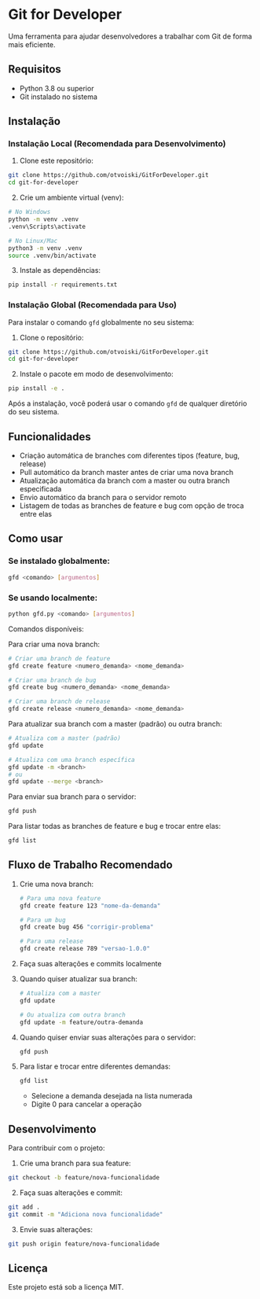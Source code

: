 # Git for Developer

Uma ferramenta para ajudar desenvolvedores a trabalhar com Git de forma mais eficiente.

## Requisitos

- Python 3.8 ou superior
- Git instalado no sistema

## Instalação

### Instalação Local (Recomendada para Desenvolvimento)

1. Clone este repositório:
```bash
git clone https://github.com/otvoiski/GitForDeveloper.git
cd git-for-developer
```

2. Crie um ambiente virtual (venv):
```bash
# No Windows
python -m venv .venv
.venv\Scripts\activate

# No Linux/Mac
python3 -m venv .venv
source .venv/bin/activate
```

3. Instale as dependências:
```bash
pip install -r requirements.txt
```

### Instalação Global (Recomendada para Uso)

Para instalar o comando `gfd` globalmente no seu sistema:

1. Clone o repositório:
```bash
git clone https://github.com/otvoiski/GitForDeveloper.git
cd git-for-developer
```

2. Instale o pacote em modo de desenvolvimento:
```bash
pip install -e .
```

Após a instalação, você poderá usar o comando `gfd` de qualquer diretório do seu sistema.

## Funcionalidades

- Criação automática de branches com diferentes tipos (feature, bug, release)
- Pull automático da branch master antes de criar uma nova branch
- Atualização automática da branch com a master ou outra branch especificada
- Envio automático da branch para o servidor remoto
- Listagem de todas as branches de feature e bug com opção de troca entre elas

## Como usar

### Se instalado globalmente:
```bash
gfd <comando> [argumentos]
```

### Se usando localmente:
```bash
python gfd.py <comando> [argumentos]
```

Comandos disponíveis:

Para criar uma nova branch:
```bash
# Criar uma branch de feature
gfd create feature <numero_demanda> <nome_demanda>

# Criar uma branch de bug
gfd create bug <numero_demanda> <nome_demanda>

# Criar uma branch de release
gfd create release <numero_demanda> <nome_demanda>
```

Para atualizar sua branch com a master (padrão) ou outra branch:
```bash
# Atualiza com a master (padrão)
gfd update

# Atualiza com uma branch específica
gfd update -m <branch>
# ou
gfd update --merge <branch>
```

Para enviar sua branch para o servidor:
```bash
gfd push
```

Para listar todas as branches de feature e bug e trocar entre elas:
```bash
gfd list
```

## Fluxo de Trabalho Recomendado

1. Crie uma nova branch:
   ```bash
   # Para uma nova feature
   gfd create feature 123 "nome-da-demanda"
   
   # Para um bug
   gfd create bug 456 "corrigir-problema"
   
   # Para uma release
   gfd create release 789 "versao-1.0.0"
   ```

2. Faça suas alterações e commits localmente

3. Quando quiser atualizar sua branch:
   ```bash
   # Atualiza com a master
   gfd update
   
   # Ou atualiza com outra branch
   gfd update -m feature/outra-demanda
   ```

4. Quando quiser enviar suas alterações para o servidor:
   ```bash
   gfd push
   ```

5. Para listar e trocar entre diferentes demandas:
   ```bash
   gfd list
   ```
   - Selecione a demanda desejada na lista numerada
   - Digite 0 para cancelar a operação

## Desenvolvimento

Para contribuir com o projeto:

1. Crie uma branch para sua feature:
```bash
git checkout -b feature/nova-funcionalidade
```

2. Faça suas alterações e commit:
```bash
git add .
git commit -m "Adiciona nova funcionalidade"
```

3. Envie suas alterações:
```bash
git push origin feature/nova-funcionalidade
```

## Licença

Este projeto está sob a licença MIT.